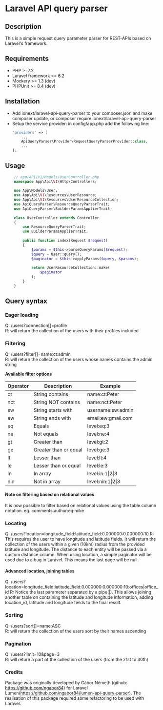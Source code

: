 # Laravel API query parser

## Description
This is a simple request query parameter parser for REST-APIs based on Laravel's framework.

## Requirements
- PHP >=7.2
- Laravel framework >= 6.2
- Mockery >= 1.3 (dev)
- PHPUnit >= 8.4 (dev)

## Installation
- Add ionext/laravel-api-query-parser to your composer.json and make composer update, or composer require ionext/laravel-api-query-parser
- Setup the service provider:
    in config/app.php add the following line:
    ```php
    'providers' => [
        ...
        ApiQueryParser\Provider\RequestQueryParserProvider::class,
        ...  
    ];
    ```
    
## Usage
```php
    // app/API/V1/Models/UserController.php
    namespace App\Api\V1\Http\Controllers;
    
    use App\Models\User;
    use App\Api\V1\Resources\UserResource;
    use App\Api\V1\Resources\UserResourceCollection;
    use ApiQueryParser\ResourceQueryParserTrait;
    use ApiQueryParser\BuilderParamsApplierTrait;
    
    class UserController extends Controller
    {
        use ResourceQueryParserTrait;
        use BuilderParamsApplierTrait;
                
        public function index(Request $request)
        {
            $params = $this->parseQueryParams($request);
            $query = User::query();
            $paginator = $this->applyParams($query, $params);
    
            return UserResourceCollection::make(
                $paginator
            );
        }
    }
```

## Query syntax

### Eager loading
Q: /users?connection[]=profile  
R: will return the collection of the users with their profiles included

### Filtering
Q: /users?filter[]=name:ct:admin    
R: will return the collection of the users whose names contains the admin string

__Available filter options__    

| Operator      | Description           | Example |
| ------------- | --------------------- | ------- |
| ct            | String contains       | name:ct:Peter |
| nct           | String NOT contains   | name:nct:Peter |
| sw	        | String starts with    | username:sw:admin |
| ew	        | String ends with      | email:ew:gmail.com |
| eq	        | Equals                | level:eq:3 |
| ne	        | Not equals            | level:ne:4 |
| gt	        | Greater than          | level:gt:2 |
| ge	        | Greater than or equal | level:ge:3 |
| lt	        | Lesser than           | level:lt:4 |
| le	        | Lesser than or equal  | level:le:3 |
| in	        | In array              | level:in:1&#124;2&#124;3 |
| nin	        | Not in array          | level:nin:1&#124;2&#124;3 |

#### Note on filtering based on relational values
It is now possible to filter based on relational values using the table.column notation. eg. comments.author:eq:mike

### Locating
Q: /users?location=longitude_field:latitude_field:0.000000:0.000000:10
R: This requires the user to have longitude and latitude fields. It will return the collection of the users within a given (10km) radius from the provided latitude and longitude. The distance to each entity will be passed via a custom distance column.
When using location, a simple paginator will be used due to a bug in Laravel. This means the last page will be null. 

#### Advanced location, joining tables
Q: /users?location=longitude_field:latitude_field:0.000000:0.000000:10:offices|office_id
R: Notice the last parameter separated by a pipe(|). This allows joining another table on containing the latitude and longitude information, 
adding location_id, latitude and longitude fields to the final result.

### Sorting
Q: /users?sort[]=name:ASC   
R: will return the collection of the users sort by their names ascending

### Pagination
Q: /users?limit=10&page=3   
R: will return a part of the collection of the users (from the 21st to 30th)

### Credits
Package was originally developed by Gábor Németh (github: https://github.com/ngabor84) for Laravel Lumen(https://github.com/ngabor84/lumen-api-query-parser). The realisation of this package
required some refactoring to be used with Laravel.


